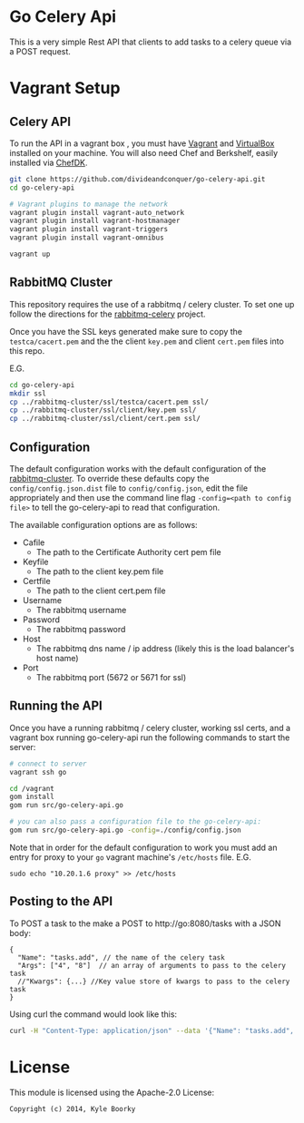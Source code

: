 # Go Celery Api

This is a very simple Rest API that clients to add tasks to a celery queue via a POST request.

# Vagrant Setup

## Celery API
To run the API in a vagrant box , you must have [Vagrant](http://www.vagrantup.com/) and
[VirtualBox](https://www.virtualbox.org/) installed on your machine.  You will also need
Chef and Berkshelf, easily installed via [ChefDK](https://downloads.getchef.com/chef-dk/).

```sh
git clone https://github.com/divideandconquer/go-celery-api.git
cd go-celery-api

# Vagrant plugins to manage the network
vagrant plugin install vagrant-auto_network
vagrant plugin install vagrant-hostmanager
vagrant plugin install vagrant-triggers
vagrant plugin install vagrant-omnibus

vagrant up
```

## RabbitMQ Cluster
This repository requires the use of a rabbitmq / celery cluster.  To set one up follow the
directions for the [rabbitmq-celery](https://github.com/turbine-web/rabbitmq-cluster) project.

Once you have the SSL keys generated make sure to copy the `testca/cacert.pem` and the the client `key.pem`
and client `cert.pem` files into this repo.

E.G.

```sh
cd go-celery-api
mkdir ssl
cp ../rabbitmq-cluster/ssl/testca/cacert.pem ssl/
cp ../rabbitmq-cluster/ssl/client/key.pem ssl/
cp ../rabbitmq-cluster/ssl/client/cert.pem ssl/
```

## Configuration
The default configuration works with the default configuration of the [rabbitmq-cluster](https://github.com/turbine-web/rabbitmq-cluster).
To override these defaults copy the `config/config.json.dist` file to `config/config.json`, edit the file appropriately
and then use the command line flag `-config=<path to config file>` to tell the go-celery-api to read that configuration.

The available configuration options are as follows:
* Cafile
  * The path to the Certificate Authority cert pem file
* Keyfile
  * The path to the client key.pem file
* Certfile
  * The path to the client cert.pem file
* Username
  * The rabbitmq username
* Password
  * The rabbitmq password
* Host
  * The rabbitmq dns name / ip address (likely this is the load balancer's host name)
* Port
  * The rabbitmq port (5672 or 5671 for ssl)


## Running the API
Once you have a running rabbitmq / celery cluster, working ssl certs, and a vagrant box running go-celery-api
run the following commands to start the server:

```sh
# connect to server
vagrant ssh go

cd /vagrant
gom install
gom run src/go-celery-api.go

# you can also pass a configuration file to the go-celery-api:
gom run src/go-celery-api.go -config=./config/config.json

```
Note that in order for the default configuration to work you must add an entry for proxy to your `go` vagrant machine's
`/etc/hosts` file. E.G.

`sudo echo "10.20.1.6 proxy" >> /etc/hosts`

## Posting to the API
To POST a task to the make a POST to http://go:8080/tasks with a JSON body:

```
{
  "Name": "tasks.add", // the name of the celery task
  "Args": ["4", "8"]  // an array of arguments to pass to the celery task
  //"Kwargs": {...} //Key value store of kwargs to pass to the celery task
}
```

Using curl the command would look like this:

```sh
curl -H "Content-Type: application/json" --data '{"Name": "tasks.add", "Args": ["4", "8"]}' http://go:8080/tasks
```

# License
This module is licensed using the Apache-2.0 License:

```
Copyright (c) 2014, Kyle Boorky
```